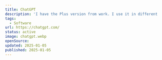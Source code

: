 ```yaml
---
title: ChatGPT
description: 'I have the Plus version from work. I use it in different situations, dedicated post will follow.'
tags:
  - Software
url: https://chatgpt.com/
status: active
image: chatgpt.webp
openSource:
updated: 2025-01-05
published: 2025-01-05
---
```

